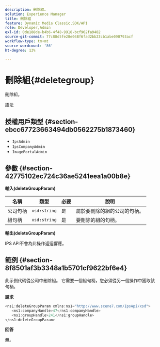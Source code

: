 ```yaml
---
description: 刪除組。
solution: Experience Manager
title: 刪除組
feature: Dynamic Media Classic,SDK/API
role: Developer,Admin
exl-id: 0de188de-b4b6-4f48-9918-bcf962fa9482
source-git-commit: 77c88d5fe20e048f6fad2bb23cb1abe090793acf
workflow-type: tm+mt
source-wordcount: '86'
ht-degree: 13%

---
```


# 刪除組{#deletegroup}

刪除組。

語法

## 授權用戶類型 {#section-ebcc67723663494db0562275b1873460}

* `IpsAdmin`
* `IpsCompanyAdmin`
* `ImagePortalAdmin`

## 參數 {#section-42775102ec724c36ae5241eea1a00b8e}

**輸入(deleteGroupParam)**

| 名稱 | 類型 | 必要 | 說明 |
|---|---|---|---|
| 公司句柄 | `xsd:string` | 是 | 屬於要刪除的組的公司的句柄。 |
| 組句柄 | `xsd:string` | 是 | 要刪除的組的句柄。 |

**輸出(deleteGroupParam)**

IPS API不會為此操作返迴響應。

## 範例 {#section-8f8501af3b3348a1b5701cf9622bf6e4}

此示例代碼從公司中刪除組。 它需要一個組句柄，您必須從另一個操作中獲取該句柄。

**請求**

```java
<ns1:deleteGroupParam xmlns:ns1="http://www.scene7.com/IpsApi/xsd">
   <ns1:companyHandle>47</ns1:companyHandle>
   <ns1:groupHandle>241</ns1:groupHandle>
</ns1:deleteGroupParam>
```

**回答**

無。
